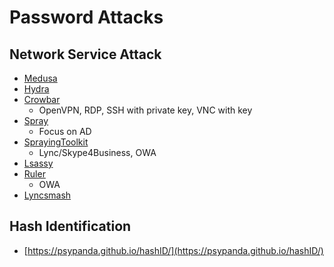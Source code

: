 # Password Attacks

## Network Service Attack

* [Medusa](http://foofus.net/goons/jmk/medusa/medusa.html)
* [Hydra](https://github.com/vanhauser-thc/thc-hydra)
* [Crowbar](https://github.com/galkan/crowbar)
  * OpenVPN, RDP, SSH with private key, VNC with key
* [Spray](https://github.com/SpiderLabs/Spray)
  * Focus on AD
* [SprayingToolkit](https://github.com/byt3bl33d3r/SprayingToolkit/)
  * Lync/Skype4Business, OWA
* [Lsassy](https://github.com/Hackndo/lsassy)
* [Ruler](https://github.com/sensepost/ruler/)
  * OWA
* [Lyncsmash](https://github.com/nyxgeek/lyncsmash)

## Hash Identification

* [https://psypanda.github.io/hashID/](https://psypanda.github.io/hashID/)
